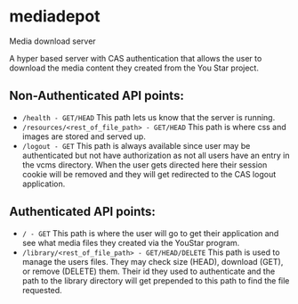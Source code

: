 # mediadepot
Media download server

A hyper based server with CAS authentication that allows the user to download the media content they created from the You Star project.

## Non-Authenticated API points:
* `/health - GET/HEAD` This path lets us know that the server is running.
* `/resources/<rest_of_file_path> - GET/HEAD` This path is where css and images are stored and served up.
* `/logout - GET` This path is always available since user may be authenticated but not have authorization as not all users have an entry in the vcms directory. When the user gets directed here their session cookie will be removed and they will get redirected to the CAS logout application.

## Authenticated API points:
* `/ - GET` This path is where the user will go to get their application and see what media files they created via the YouStar program.
* `/library/<rest_of_file_path> - GET/HEAD/DELETE` This path is used to manage the users files. They may check size (HEAD), download (GET), or remove (DELETE) them. Their id they used to authenticate and the path to the library directory will get prepended to this path to find the file requested.
